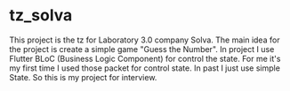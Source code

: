 # tz_solva
This project is the tz for Laboratory 3.0 company Solva. The main idea for the project is create a simple game "Guess the Number". In project I use Flutter BLoC (Business Logic Component) for control the state. For me it's my first time I used those packet for control state. In past I just use simple State. So this is my project for interview.
